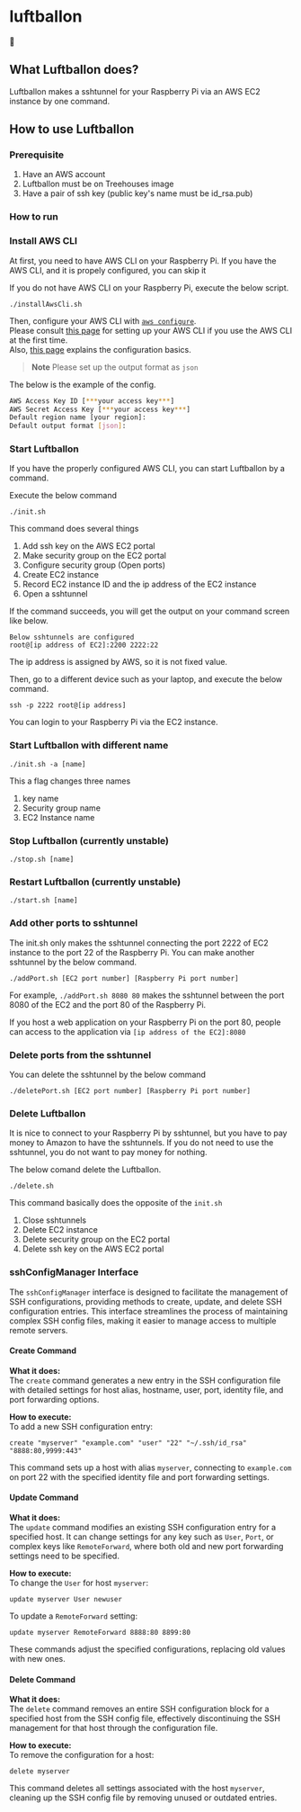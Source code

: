 # luftballon

🎈

## What Luftballon does?

Luftballon makes a sshtunnel for your Raspberry Pi via an AWS EC2 instance by one command.

## How to use Luftballon

### Prerequisite

1. Have an AWS account
2. Luftballon must be on Treehouses image
3. Have a pair of ssh key (public key's name must be id_rsa.pub)

### How to run

### Install AWS CLI

At first, you need to have AWS CLI on your Raspberry Pi. If you have the AWS CLI, and it is propely configured, you can skip it

If you do not have AWS CLI on your Raspberry Pi, execute the below script.

`./installAwsCli.sh`

Then, configure your AWS CLI with [`aws configure`](https://docs.aws.amazon.com/cli/latest/reference/configure/index.html).  
Please consult [this page](https://docs.aws.amazon.com/cli/latest/userguide/getting-started-prereqs.html) for setting up your AWS CLI if you use the AWS CLI at the first time.  
Also, [this page](https://docs.aws.amazon.com/cli/latest/userguide/cli-configure-quickstart.html#cli-configure-quickstart-creds-create)
explains the configuration basics.

> **Note**
> Please set up the output format as `json`

The below is the example of the config.

```bash
AWS Access Key ID [***your access key***]
AWS Secret Access Key [***your access key***]
Default region name [your region]:
Default output format [json]:
```

### Start Luftballon

If you have the properly configured AWS CLI, you can start Luftballon by a command.

Execute the below command

```
./init.sh
```

This command does several things

1. Add ssh key on the AWS EC2 portal
2. Make security group on the EC2 portal
3. Configure security group (Open ports)
4. Create EC2 instance
5. Record EC2 instance ID and the ip address of the EC2 instance
6. Open a sshtunnel

If the command succeeds, you will get the output on your command screen like below.

```
Below sshtunnels are configured
root@[ip address of EC2]:2200 2222:22
```

The ip address is assigned by AWS, so it is not fixed value.

Then, go to a different device such as your laptop, and execute the below command.

`ssh -p 2222 root@[ip address]`

You can login to your Raspberry Pi via the EC2 instance.

### Start Luftballon with different name

```
./init.sh -a [name]
```

This a flag changes three names

1. key name
2. Security group name
3. EC2 Instance name

### Stop Luftballon (currently unstable)

```
./stop.sh [name]
```

### Restart Luftballon (currently unstable)

```
./start.sh [name]
```

### Add other ports to sshtunnel

The init.sh only makes the sshtunnel connecting the port 2222 of EC2 instance to the port 22 of the Raspberry Pi.
You can make another sshtunnel by the below command.

`./addPort.sh [EC2 port number] [Raspberry Pi port number]`

For example, `./addPort.sh 8080 80` makes the sshtunnel between the port 8080 of the EC2 and the port 80 of the Raspberry Pi.

If you host a web application on your Raspberry Pi on the port 80, people can access to the application via `[ip address of the EC2]:8080`

### Delete ports from the sshtunnel

You can delete the sshtunnel by the below command

`./deletePort.sh [EC2 port number] [Raspberry Pi port number]`

### Delete Luftballon

It is nice to connect to your Raspberry Pi by sshtunnel, but you have to pay money to Amazon to have the sshtunnels.
If you do not need to use the sshtunnel, you do not want to pay money for nothing.

The below comand delete the Luftballon.

`./delete.sh`

This command basically does the opposite of the `init.sh`

1. Close sshtunnels
2. Delete EC2 instance
3. Delete security group on the EC2 portal
4. Delete ssh key on the AWS EC2 portal

### sshConfigManager Interface

The `sshConfigManager` interface is designed to facilitate the management of SSH configurations, providing methods to create, update, and delete SSH configuration entries. This interface streamlines the process of maintaining complex SSH config files, making it easier to manage access to multiple remote servers.

#### Create Command

**What it does:**  
The `create` command generates a new entry in the SSH configuration file with detailed settings for host alias, hostname, user, port, identity file, and port forwarding options.

**How to execute:**  
To add a new SSH configuration entry:

```
create "myserver" "example.com" "user" "22" "~/.ssh/id_rsa" "8888:80,9999:443"
```

This command sets up a host with alias `myserver`, connecting to `example.com` on port 22 with the specified identity file and port forwarding settings.

#### Update Command

**What it does:**  
The `update` command modifies an existing SSH configuration entry for a specified host. It can change settings for any key such as `User`, `Port`, or complex keys like `RemoteForward`, where both old and new port forwarding settings need to be specified.

**How to execute:**  
To change the `User` for host `myserver`:

```
update myserver User newuser
```

To update a `RemoteForward` setting:

```
update myserver RemoteForward 8888:80 8899:80
```

These commands adjust the specified configurations, replacing old values with new ones.

#### Delete Command

**What it does:**  
The `delete` command removes an entire SSH configuration block for a specified host from the SSH config file, effectively discontinuing the SSH management for that host through the configuration file.

**How to execute:**  
To remove the configuration for a host:

```
delete myserver
```

This command deletes all settings associated with the host `myserver`, cleaning up the SSH config file by removing unused or outdated entries.
